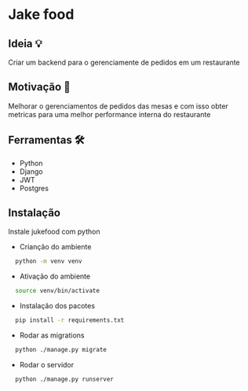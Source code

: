 
# Jake food



## Ideia 💡
Criar um backend para o gerenciamente de pedidos em um restaurante
## Motivação 💪
Melhorar o gerenciamentos de pedidos das mesas e com isso obter metricas para uma melhor performance interna do restaurante
## Ferramentas 🛠️
* Python
* Django
* JWT
* Postgres

## Instalação

Instale jukefood com python

- Crianção do ambiente

```bash
  python -m venv venv            
```

- Ativação do ambiente

```bash
  source venv/bin/activate          
```

- Instalação dos pacotes

```bash
  pip install -r requirements.txt                  
```

- Rodar as migrations

```bash
  python ./manage.py migrate                
```

- Rodar o servidor

```bash
  python ./manage.py runserver               
```